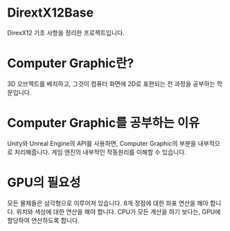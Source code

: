 # DirextX12Base
 DirexX12 기초 사항을 정리한 프로젝트입니다.

# Computer Graphic란?
 3D 오브젝트를 배치하고, 그것이 컴퓨터 화면에 2D로 표현되는 전 과정을 공부하는 학문입니다.

# Computer Graphic를 공부하는 이유
 Unity와 Unreal Engine의 API를 사용하면, Computer Graphic의 부분을 내부적으로 처리해줍니다.
 게임 엔진의 내부적인 작동원리를 이해할 수 있습니다.
 
# GPU의 필요성
  모든 물체들은 삼각형으로 이루어져 있습니다.
  8개 정점에 대한 좌표 연산을 해야 합니다.
  위치와 색상에 대한 연산을 해야 합니다.
  CPU가 모든 계산을 하기 보다는, GPU에 할당하여 연산하도록 합니다.
